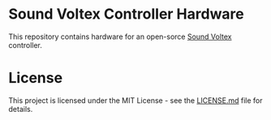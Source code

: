 # Sound Voltex Controller Hardware
This repository contains hardware for an open-sorce [Sound Voltex](https://en.wikipedia.org/wiki/Sound_Voltex) controller.

# License
This project is licensed under the MIT License - see the [LICENSE.md](LICENSE.md) file for details.
